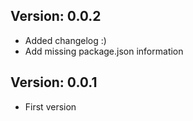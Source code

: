 
Version: 0.0.2
--------------
- Added changelog :)
- Add missing package.json information


Version: 0.0.1
--------------
- First version
